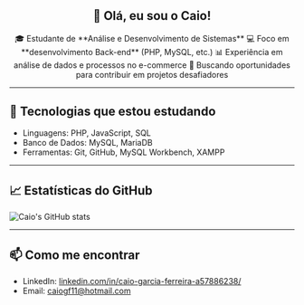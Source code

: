 # <h2 align="center">👋 Olá, eu sou o Caio! </h2>

<p align="center">
🎓 Estudante de **Análise e Desenvolvimento de Sistemas**  
💻 Foco em **desenvolvimento Back-end** (PHP, MySQL, etc.)  
📊 Experiência em análise de dados e processos no e-commerce  
🚀 Buscando oportunidades para contribuir em projetos desafiadores  
</p>


---

## 🔧 Tecnologias que estou estudando
- Linguagens: PHP, JavaScript, SQL
- Banco de Dados: MySQL, MariaDB
- Ferramentas: Git, GitHub, MySQL Workbench, XAMPP


---

## 📈 Estatísticas do GitHub
![Caio's GitHub stats](https://github-readme-stats.vercel.app/api?username=caiogfe&show_icons=true&theme=dracula)


---

## 📫 Como me encontrar
- LinkedIn: [linkedin.com/in/caio-garcia-ferreira-a57886238/](https://www.linkedin.com/in/caio-garcia-ferreira-a57886238/)
- Email: caiogf11@hotmail.com
